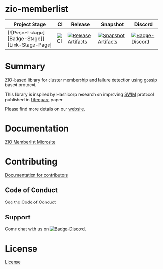 # zio-memberlist

| Project Stage | CI | Release | Snapshot | Discord |
| --- | --- | --- | --- | --- |
| [![Project stage][Badge-Stage]][Link-Stage-Page] | ![CI][Badge-CI] | [![Release Artifacts][Badge-SonatypeReleases]][Link-SonatypeReleases] | [![Snapshot Artifacts][Badge-SonatypeSnapshots]][Link-SonatypeSnapshots] | [![Badge-Discord]][Link-Discord] |

# Summary
ZIO-based library for cluster membership and failure detection using gossip based protocol.

This library is inspired by Hashicorp research on improving [SWIM](https://ieeexplore.ieee.org/document/1028914) protocol published in [Lifeguard](https://ieeexplore.ieee.org/document/1028914) paper.

Please find more details on our [website](https://zio.github.io/zio-memberlist/).

# Documentation
[ZIO Memberlist Microsite](https://zio.github.io/zio-memberlist/)

# Contributing
[Documentation for contributors](https://zio.github.io/zio-memberlist/docs/about/about_contributing)

## Code of Conduct

See the [Code of Conduct](https://zio.github.io/zio-memberlist/docs/about/about_coc)

## Support

Come chat with us on [![Badge-Discord]][Link-Discord].


# License
[License](LICENSE)

[Badge-SonatypeReleases]: https://img.shields.io/nexus/r/https/oss.sonatype.org/dev.zio/zio-memberlist_2.12.svg "Sonatype Releases"
[Badge-SonatypeSnapshots]: https://img.shields.io/nexus/s/https/oss.sonatype.org/dev.zio/zio-memberlist_2.12.svg "Sonatype Snapshots"
[Badge-Discord]: https://img.shields.io/discord/629491597070827530?logo=discord "chat on discord"
[Badge-CI]: https://github.com/zio/zio-redis/workflows/CI/badge.svg "GH Actions"
[Link-SonatypeReleases]: https://oss.sonatype.org/content/repositories/releases/dev/zio/zio-memberlist_2.12/ "Sonatype Releases"
[Link-SonatypeSnapshots]: https://oss.sonatype.org/content/repositories/snapshots/dev/zio/zio-memberlist_2.12/ "Sonatype Snapshots"
[Link-Discord]: https://discord.gg/2ccFBr4 "Discord"
[Stage]: https://img.shields.io/badge/Project%20Stage-Experimental-yellow.svg
[Stage-Page]: https://github.com/zio/zio/wiki/Project-Stages
